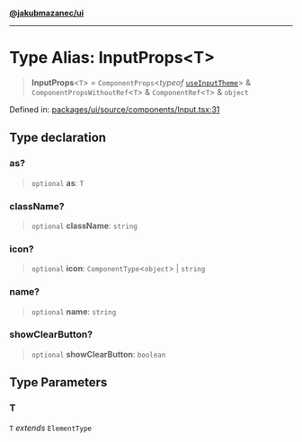 [**@jakubmazanec/ui**](../README.md)

---

# Type Alias: InputProps\<T\>

> **InputProps**\<`T`\> = `ComponentProps`\<_typeof_
> [`useInputTheme`](../variables/useInputTheme.md)\> & `ComponentPropsWithoutRef`\<`T`\> &
> `ComponentRef`\<`T`\> & `object`

Defined in:
[packages/ui/source/components/Input.tsx:31](https://github.com/jakubmazanec/tools/blob/d956cf350ae3e6bad1df754a19dfbabb088c1451/packages/ui/source/components/Input.tsx#L31)

## Type declaration

### as?

> `optional` **as**: `T`

### className?

> `optional` **className**: `string`

### icon?

> `optional` **icon**: `ComponentType`\<`object`\> \| `string`

### name?

> `optional` **name**: `string`

### showClearButton?

> `optional` **showClearButton**: `boolean`

## Type Parameters

### T

`T` _extends_ `ElementType`
